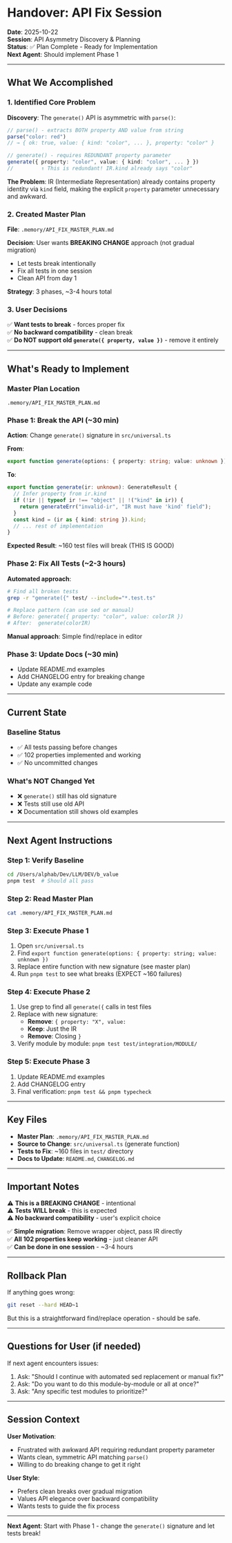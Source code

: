 # Handover: API Fix Session

**Date**: 2025-10-22  
**Session**: API Asymmetry Discovery & Planning  
**Status**: ✅ Plan Complete - Ready for Implementation  
**Next Agent**: Should implement Phase 1

---

## What We Accomplished

### 1. Identified Core Problem

**Discovery**: The `generate()` API is asymmetric with `parse()`:

```typescript
// parse() - extracts BOTH property AND value from string
parse("color: red") 
// → { ok: true, value: { kind: "color", ... }, property: "color" }

// generate() - requires REDUNDANT property parameter
generate({ property: "color", value: { kind: "color", ... } })
//         ↑ This is redundant! IR.kind already says "color"
```

**The Problem**: IR (Intermediate Representation) already contains property identity via `kind` field, making the explicit `property` parameter unnecessary and awkward.

### 2. Created Master Plan

**File**: `.memory/API_FIX_MASTER_PLAN.md`

**Decision**: User wants **BREAKING CHANGE** approach (not gradual migration)
- Let tests break intentionally
- Fix all tests in one session
- Clean API from day 1

**Strategy**: 3 phases, ~3-4 hours total

### 3. User Decisions

✅ **Want tests to break** - forces proper fix  
✅ **No backward compatibility** - clean break  
✅ **Do NOT support old `generate({ property, value })`** - remove it entirely  

---

## What's Ready to Implement

### Master Plan Location
`.memory/API_FIX_MASTER_PLAN.md`

### Phase 1: Break the API (~30 min)

**Action**: Change `generate()` signature in `src/universal.ts`

**From**:
```typescript
export function generate(options: { property: string; value: unknown }): GenerateResult
```

**To**:
```typescript
export function generate(ir: unknown): GenerateResult {
  // Infer property from ir.kind
  if (!ir || typeof ir !== "object" || !("kind" in ir)) {
    return generateErr("invalid-ir", "IR must have 'kind' field");
  }
  const kind = (ir as { kind: string }).kind;
  // ... rest of implementation
}
```

**Expected Result**: ~160 test files will break (THIS IS GOOD)

### Phase 2: Fix All Tests (~2-3 hours)

**Automated approach**:
```bash
# Find all broken tests
grep -r "generate({" test/ --include="*.test.ts"

# Replace pattern (can use sed or manual)
# Before: generate({ property: "color", value: colorIR })
# After:  generate(colorIR)
```

**Manual approach**: Simple find/replace in editor

### Phase 3: Update Docs (~30 min)

- Update README.md examples
- Add CHANGELOG entry for breaking change
- Update any example code

---

## Current State

### Baseline Status
- ✅ All tests passing before changes
- ✅ 102 properties implemented and working
- ✅ No uncommitted changes

### What's NOT Changed Yet
- ❌ `generate()` still has old signature
- ❌ Tests still use old API
- ❌ Documentation still shows old examples

---

## Next Agent Instructions

### Step 1: Verify Baseline

```bash
cd /Users/alphab/Dev/LLM/DEV/b_value
pnpm test  # Should all pass
```

### Step 2: Read Master Plan

```bash
cat .memory/API_FIX_MASTER_PLAN.md
```

### Step 3: Execute Phase 1

1. Open `src/universal.ts`
2. Find `export function generate(options: { property: string; value: unknown })`
3. Replace entire function with new signature (see master plan)
4. Run `pnpm test` to see what breaks (EXPECT ~160 failures)

### Step 4: Execute Phase 2

1. Use grep to find all `generate({` calls in test files
2. Replace with new signature:
   - **Remove**: `{ property: "X", value: `
   - **Keep**: Just the IR
   - **Remove**: Closing `}`
3. Verify module by module: `pnpm test test/integration/MODULE/`

### Step 5: Execute Phase 3

1. Update README.md examples
2. Add CHANGELOG entry
3. Final verification: `pnpm test && pnpm typecheck`

---

## Key Files

- **Master Plan**: `.memory/API_FIX_MASTER_PLAN.md`
- **Source to Change**: `src/universal.ts` (generate function)
- **Tests to Fix**: ~160 files in `test/` directory
- **Docs to Update**: `README.md`, `CHANGELOG.md`

---

## Important Notes

⚠️ **This is a BREAKING CHANGE** - intentional  
⚠️ **Tests WILL break** - this is expected  
⚠️ **No backward compatibility** - user's explicit choice  

✅ **Simple migration**: Remove wrapper object, pass IR directly  
✅ **All 102 properties keep working** - just cleaner API  
✅ **Can be done in one session** - ~3-4 hours  

---

## Rollback Plan

If anything goes wrong:
```bash
git reset --hard HEAD~1
```

But this is a straightforward find/replace operation - should be safe.

---

## Questions for User (if needed)

If next agent encounters issues:
1. Ask: "Should I continue with automated sed replacement or manual fix?"
2. Ask: "Do you want to do this module-by-module or all at once?"
3. Ask: "Any specific test modules to prioritize?"

---

## Session Context

**User Motivation**: 
- Frustrated with awkward API requiring redundant property parameter
- Wants clean, symmetric API matching `parse()`
- Willing to do breaking change to get it right

**User Style**:
- Prefers clean breaks over gradual migration
- Values API elegance over backward compatibility
- Wants tests to guide the fix process

---

**Next Agent**: Start with Phase 1 - change the `generate()` signature and let tests break!
